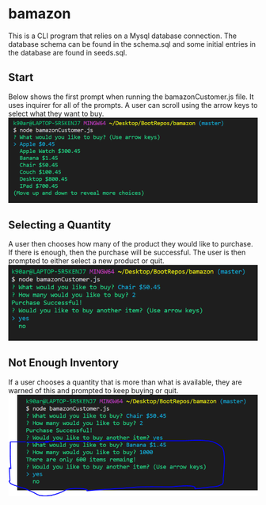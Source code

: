 # bamazon
This is a CLI program that relies on a Mysql database connection.  The database schema can be found in the schema.sql and some initial entries in the database are found in seeds.sql.
## Start
Below shows the first prompt when running the bamazonCustomer.js file.
It uses inquirer for all of the prompts.  A user can scroll using the arrow keys to select what they want to buy.
![example 1 bamazon](https://github.com/k90armstrong/bamazon/blob/master/images/example%201.PNG)
## Selecting a Quantity
A user then chooses how many of the product they would like to purchase. If there is enough, then the purchase will be successful. The user is then prompted to either select a new product or quit.
![Example 2 bamazon](https://github.com/k90armstrong/bamazon/blob/master/images/example%202.PNG)
## Not Enough Inventory
If a user chooses a quantity that is more than what is available, they are warned of this and prompted to keep buying or quit.
![Example 3 Bamazon](https://github.com/k90armstrong/bamazon/blob/master/images/example%203.PNG)
